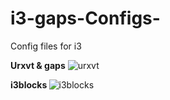 # i3-gaps-Configs-
Config files for i3

<b>Urxvt & gaps</b>
![urxvt](https://github.com/Pr0xe/i3-gaps-Configs/blob/master/urxvt/desktop.png)

<b>i3blocks </b>
![i3blocks](https://github.com/Pr0xe/i3-gaps-Configs/blob/master/i3configs/i3blocks/i3blocks.png)


